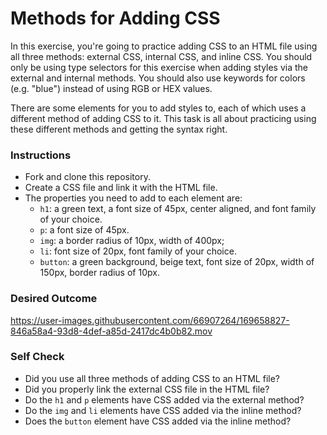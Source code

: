 # Methods for Adding CSS

In this exercise, you're going to practice adding CSS to an HTML file using all three methods: external CSS, internal CSS, and inline CSS. You should only be using type selectors for this exercise when adding styles via the external and internal methods. You should also use keywords for colors (e.g. "blue") instead of using RGB or HEX values.

There are some elements for you to add styles to, each of which uses a different method of adding CSS to it. This task is all about practicing using these different methods and getting the syntax right.

### Instructions
- Fork and clone this repository.
- Create a CSS file and link it with the HTML file.
- The properties you need to add to each element are:
   - `h1`: a green text, a font size of 45px, center aligned, and font family of your choice.
   - `p`:  a font size of 45px.
   - `img`: a border radius of 10px, width of 400px;
   - `li`: font size of 20px, font family of your choice.
   - `button`: a green background, beige text, font size of 20px, width of 150px, border radius of 10px.

### Desired Outcome



https://user-images.githubusercontent.com/66907264/169658827-846a58a4-93d8-4def-a85d-2417dc4b0b82.mov






### Self Check
- Did you use all three methods of adding CSS to an HTML file?
- Did you properly link the external CSS file in the HTML file?
- Do the `h1` and `p` elements have CSS added via the external method?
- Do the `img` and `li` elements have CSS added via the inline method?
- Does the `button` element have CSS added via the inline method?
